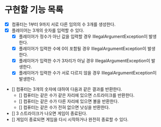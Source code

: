 # 구현할 기능 목록

- [x] 컴퓨터는 1부터 9까지 서로 다른 임의의 수 3개를 생성한다.
- [x] 플레이어는 3개의 숫자를 입력할 수 있다.
  - [x] 플레이어가 정수가 아닌 값을 입력할 경우 IllegalArgumentException이 발생한다.
  - [x] 플레이어가 입력한 수에 0이 포함될 경우 IllegalArgumentException이 발생한다.
  - [x] 플레이어가 입력한 수가 3자리가 아닐 경우 IllegalArgumentException이 발생한다.
  - [x] 플레이어가 입력한 수가 서로 다르지 않을 경우 IllegalArgumentException이 발생한다.
- [] 컴퓨터는 3개의 숫자에 대하여 다음과 같은 결과를 반환한다.
  - [] 컴퓨터는 같은 수가 같은 자리에 있으면 스트라이크를 반환한다.
  - [] 컴퓨터는 같은 수가 다른 자리에 있으면 볼을 반환한다.
  - [] 컴퓨터는 같은 수가 전혀 없으면 낫싱을 반환한다.
- [] 3 스트라이크가 나오면 게임이 종료된다.
- [] 게임이 종료되면 게임을 다시 시작하거나 완전히 종료할 수 있다.
